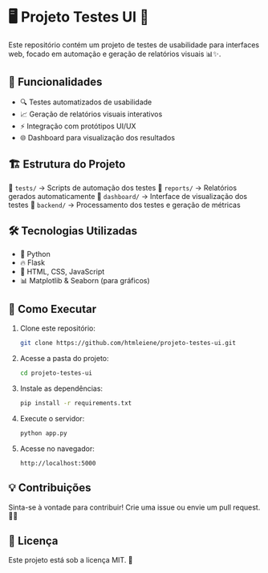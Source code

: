 # 🖥️ Projeto Testes UI 🚀

Este repositório contém um projeto de testes de usabilidade para interfaces web, focado em automação e geração de relatórios visuais 📊✨.

## 🎯 Funcionalidades
- 🔍 Testes automatizados de usabilidade
- 📈 Geração de relatórios visuais interativos
- ⚡ Integração com protótipos UI/UX
- 🌐 Dashboard para visualização dos resultados

## 🏗️ Estrutura do Projeto
📂 `tests/` → Scripts de automação dos testes
📂 `reports/` → Relatórios gerados automaticamente
📂 `dashboard/` → Interface de visualização dos testes
📂 `backend/` → Processamento dos testes e geração de métricas

## 🛠️ Tecnologias Utilizadas
- 🐍 Python
- 🔥 Flask
- 🎨 HTML, CSS, JavaScript
- 📊 Matplotlib & Seaborn (para gráficos)

## 🚀 Como Executar
1. Clone este repositório:
   ```bash
   git clone https://github.com/htmleiene/projeto-testes-ui.git
   ```
2. Acesse a pasta do projeto:
   ```bash
   cd projeto-testes-ui
   ```
3. Instale as dependências:
   ```bash
   pip install -r requirements.txt
   ```
4. Execute o servidor:
   ```bash
   python app.py
   ```
5. Acesse no navegador:
   ```
   http://localhost:5000
   ```

## 💡 Contribuições
Sinta-se à vontade para contribuir! Crie uma issue ou envie um pull request. 💖✨

## 📜 Licença
Este projeto está sob a licença MIT. 📝

